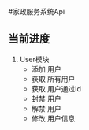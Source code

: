 #家政服务系统Api

## 当前进度

1. User模块
    * 添加 用户
    * 获取 所有用户
    * 获取 用户通过Id
    * 封禁 用户
    * 解禁 用户
    * 修改 用户信息


